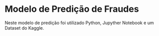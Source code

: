 # Modelo de Predição de Fraudes
Neste modelo de predição foi utilizado Python, Jupyther Notebook e um Dataset do Kaggle.

